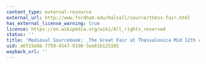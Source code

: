 ```yaml
---
content_type: external-resource
external_url: http://www.fordham.edu/halsall/source/thess-fair.html
has_external_license_warning: true
license: https://en.wikipedia.org/wiki/All_rights_reserved
status: ''
title: 'Medieval Sourcebook: _The Great Fair at Thessalonica Mid 12th century_'
uid: a6f15ebb-7759-4547-9190-3ae61b125105
wayback_url: ''
---
```

